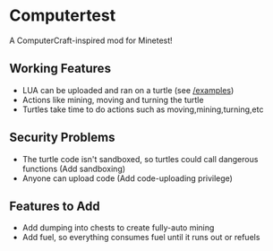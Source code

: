 # Computertest

A ComputerCraft-inspired mod for Minetest!

## Working Features

- LUA can be uploaded and ran on a turtle (see [/examples]())
- Actions like mining, moving and turning the turtle
- Turtles take time to do actions such as moving,mining,turning,etc

## Security Problems

- The turtle code isn't sandboxed, so turtles could call dangerous functions (Add sandboxing)
- Anyone can upload code (Add code-uploading privilege)

## Features to Add

- Add dumping into chests to create fully-auto mining
- Add fuel, so everything consumes fuel until it runs out or refuels
